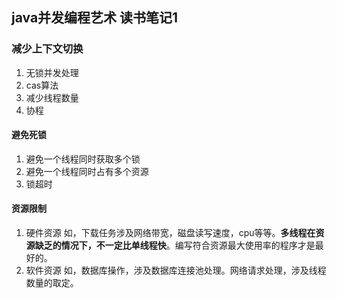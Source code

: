 ## java并发编程艺术 读书笔记1

### 减少上下文切换

1. 无锁并发处理
2. cas算法
3. 减少线程数量
4. 协程

#### 避免死锁

1. 避免一个线程同时获取多个锁
2. 避免一个线程同时占有多个资源
3. 锁超时

#### 资源限制

1. 硬件资源 如，下载任务涉及网络带宽，磁盘读写速度，cpu等等。**多线程在资源缺乏的情况下，不一定比单线程快**。编写符合资源最大使用率的程序才是最好的。
2. 软件资源 如，数据库操作，涉及数据库连接池处理。网络请求处理，涉及线程数量的取定。